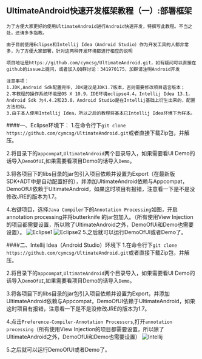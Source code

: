 UltimateAndroid快速开发框架教程（一）:部署框架
-----
````为了方便大家更好的使用UltimateAndroid进行Android快速开发，特撰写此教程。不当之处，还请多多指教。```` 

````由于目前使用Eclipse和Intellij Idea（Android Studio）作为开发工具的人都非常多，为了方便大家部署，针对这两种开发环境都进行相应的说明````

``项目地址是https://github.com/cymcsg/UltimateAndroid.git，如有疑问可以直接在github的issue上提问，或者加入QQ群讨论：341970175，加群请注明Android开发``




    注意事项：
    1.JDK,Android Sdk配置完毕，JDK建议是JDK1.7版本，否则需要修改项目语言版本；
    2.本教程的操作系统环境是OS X 10.9，IDE环境eclipse4.4，Intellij Idea 13.1，Android Sdk 为4.4.2和23.0，Android Studio是在Intellij基础上衍生出来的，配置方法相似。
    3.由于本人使用Intellij Idea，所以之后的教程将基本已Intellij Idea环境下为样本。


####一、Eclipse环境下：
1.在命令行下```git clone https://github.com/cymcsg/UltimateAndroid.git```或者直接下载Zip包，并解压。

2.将目录下的``appcompat``,``UltimateAndroid``两个目录导入，如果需要看UI Demo的话导入``DemoOfUI``,如果需要看项目Demo的话导入``Demo``。

3.将各项目下的libs目录的jar包引入项目依赖并设置为Export（在最新版SDK+ADT中是自动配置好的），并添加UltimateAndroid依赖与Appcompat，DemoOfUI依赖于UltimateAndroid，如果这时项目有报错，注意看一下是不是没修改JRE的版本为1.7。

4.右键项目，选择``Java Compiler``下的``Annotation Processing``如图，开启annotation processing并将butterknife 的jar包加入。（所有使用View Injection的项目都需要设置，所以除了UltimateAndroid之外，DemoOfUi和Demo也需要设置）。
![Eclipse1](http://blog.marshalchen.com/images/eclipse1.png)
![Eclipse2](http://blog.marshalchen.com/images/eclipse2.png)
5.之后就可以运行DemoOfUI或者Demo了。


####二、Intellij Idea（Android Studio）环境下
1.在命令行下```git clone https://github.com/cymcsg/UltimateAndroid.git```或者直接下载Zip包，并解压。

2.将目录下的``appcompat``,``UltimateAndroid``两个目录导入，如果需要看UI Demo的话导入``DemoOfUI``,如果需要看项目Demo的话导入``Demo``。

3.将各项目下的libs目录的jar包引入项目依赖并设置为Export，并添加UltimateAndroid依赖与Appcompat，DemoOfUI依赖于UltimateAndroid，如果这时项目有报错，注意看一下是不是没修改JRE的版本为1.7。

4.点击``Preference-Compiler-Annotation Processors``,打开``annotation processing``（所有使用View Injection的项目都需要设置，所以除了UltimateAndroid之外，DemoOfUi和Demo也需要设置）
![Intellij](http://blog.marshalchen.com/images/intellij1.png)

5.之后就可以运行DemoOfUI或者Demo了。